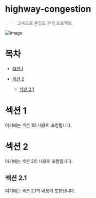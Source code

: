 # highway-congestion

> 고속도로 혼잡도 분석 프로젝트

![image](https://github.com/user-attachments/assets/3e0095f8-ebd8-4aab-93ce-2ef7460131c3)

# 목차
- [섹션 1](#섹션-1)

- [섹션 2](#섹션-2)

  - [섹션 2.1](#섹션-21)

# 섹션 1

여기에는 섹션 1의 내용이 포함됩니다.

# 섹션 2

여기에는 섹션 2의 내용이 포함됩니다.

## 섹션 2.1

여기에는 섹션 2.1의 내용이 포함됩니다.
